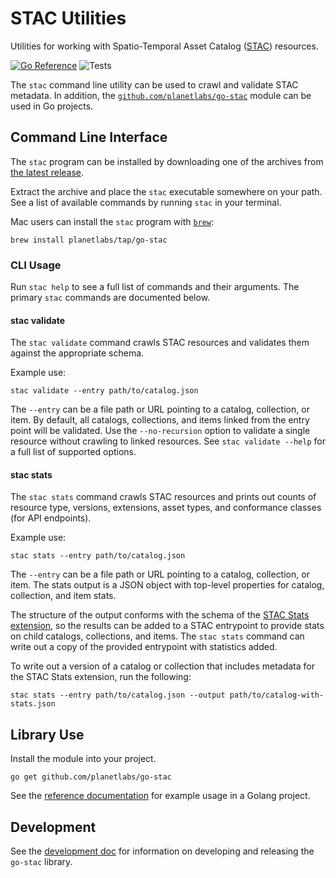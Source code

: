# STAC Utilities

Utilities for working with Spatio-Temporal Asset Catalog ([STAC](https://stacspec.org/)) resources.

[![Go Reference](https://pkg.go.dev/badge/github.com/planetlabs/go-stac.svg)](https://pkg.go.dev/github.com/planetlabs/go-stac)
![Tests](https://github.com/planetlabs/go-stac/actions/workflows/test.yml/badge.svg)

The `stac` command line utility can be used to crawl and validate STAC metadata.  In addition, the [`github.com/planetlabs/go-stac`](https://pkg.go.dev/github.com/planetlabs/go-stac) module can be used in Go projects.

## Command Line Interface

The `stac` program can be installed by downloading one of the archives from [the latest release](https://github.com/planetlabs/go-stac/releases).

Extract the archive and place the `stac` executable somewhere on your path.  See a list of available commands by running `stac` in your terminal.

Mac users can install the `stac` program with [`brew`](https://brew.sh/):

    brew install planetlabs/tap/go-stac

### CLI Usage

Run `stac help` to see a full list of commands and their arguments.  The primary `stac` commands are documented below.

#### stac validate

The `stac validate` command crawls STAC resources and validates them against the appropriate schema.

Example use:

    stac validate --entry path/to/catalog.json

The `--entry` can be a file path or URL pointing to a catalog, collection, or item.  By default, all catalogs, collections, and items linked from the entry point will be validated.  Use the `--no-recursion` option to validate a single resource without crawling to linked resources.  See `stac validate --help` for a full list of supported options.

#### stac stats

The `stac stats` command crawls STAC resources and prints out counts of resource type, versions, extensions, asset types, and conformance classes (for API endpoints).

Example use:

    stac stats --entry path/to/catalog.json

The `--entry` can be a file path or URL pointing to a catalog, collection, or item.  The stats output is a JSON object with top-level properties for catalog, collection, and item stats.

The structure of the output conforms with the schema of the [STAC Stats extension](https://github.com/stac-extensions/stats), so the results can be added to a STAC entrypoint to provide stats on child catalogs, collections, and items.  The `stac stats` command can write out a copy of the provided entrypoint with statistics added.

To write out a version of a catalog or collection that includes metadata for the STAC Stats extension, run the following:

    stac stats --entry path/to/catalog.json --output path/to/catalog-with-stats.json

## Library Use

Install the module into your project.
```
go get github.com/planetlabs/go-stac
```

See the [reference documentation](https://pkg.go.dev/github.com/planetlabs/go-stac) for example usage in a Golang project.

## Development

See the [development doc](./development.md) for information on developing and releasing the `go-stac` library.
